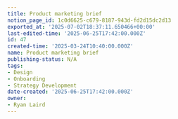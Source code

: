 ```yaml
---
title: Product marketing brief
notion_page_id: 1c0d6625-c679-8187-943d-fd2d15dc2d13
exported_at: '2025-07-02T18:37:11.650466+00:00'
last-edited-time: '2025-06-25T17:42:00.000Z'
id: 47
created-time: '2025-03-24T10:40:00.000Z'
name: Product marketing brief
publishing-status: N/A
tags:
- Design
- Onboarding
- Strategy Development
date-created: '2025-06-25T17:42:00.000Z'
owner:
- Ryan Laird
---
```


